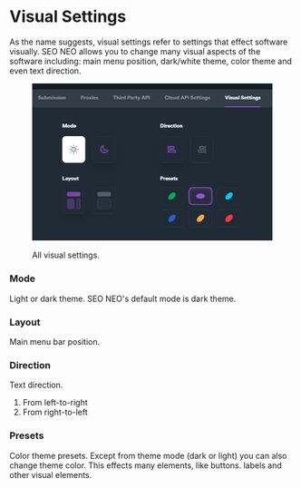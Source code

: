 # Visual Settings

As the name suggests, visual settings refer to settings that effect software visually. SEO NEO allows you to change many visual aspects of the software including: main menu position, dark/white theme, color theme and even text direction.

<figure><img src="../../.gitbook/assets/settings - visual settings.jpg" alt=""><figcaption><p>All visual settings.</p></figcaption></figure>

### Mode

Light or dark theme. SEO NEO's default mode is dark theme.

### Layout

Main menu bar position.

### Direction

Text direction.

1. From left-to-right
2. From right-to-left

### Presets

Color theme presets. Except from theme mode (dark or light) you can also change theme color. This effects many elements, like buttons. labels and other visual elements.

